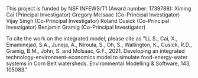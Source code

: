 This project is funded by NSF INFEWS/T1 (Award number: 1739788):
  Ximing  Cai (Principal Investigator)
  Gregory  McIsaac (Co-Principal Investigator)
  Vijay  Singh (Co-Principal Investigator)
  Roland  Cusick (Co-Principal Investigator)
  Benjamin  Gramig (Co-Principal Investigator)

To cite the work on the integrated model, please cite as "Li, S., Cai, X., Emaminejad, S.A., Juneja, A., Niroula, S., Oh, S., Wallington, K., Cusick, R.D., Gramig, B.M., John, S. and McIsaac, G.F., 2021. Developing an integrated technology-environment-economics model to simulate food-energy-water systems in Corn Belt watersheds. Environmental Modelling & Software, 143, 105083."
